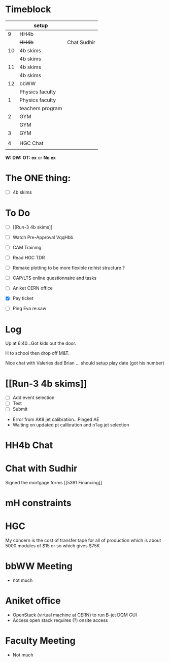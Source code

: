 # Timeblock

|     | setup            |             |
| --- | ---------------- | ----------- |
| 9   | HH4b             |             |
|     | ~~HH4b~~         | Chat Sudhir |
| 10  | 4b skims         |             |
|     | 4b skims         |             |
| 11  | 4b skims         |             |
|     | 4b skims         |             |
| 12  | bbWW             |             |
|     | Physics faculty  |             |
| 1   | Physics faculty  |             |
|     | teachers program |             |
| 2   | GYM              |             |
|     | GYM              |             |
| 3   | GYM              |             |
|     |                  |             |
| 4   | HGC Chat         |             |
|     |                  |             |

**W:**
**DW:**
**OT:**
**ex** or **No ex**

# The ONE thing: 
- [ ]  4b skims


# To Do
- [ ] [[Run-3 4b skims]]
- [ ]  Watch Pre-Approval VqqHbb
- [ ] CAM Training
- [ ] Read HGC TDR
- [ ] Remake plotting to be more flexible re:hist structure ? 
- [ ]  CAP/LTS online questionnaire and tasks
- [ ] Aniket CERN office
- [x] Pay ticket
- [ ] Ping Eva re:saw


# Log

Up at 6:40...Got kids out the door. 

H to school then drop off M&T. 

Nice chat with Valeries dad Brian ... should setup play date (got his number)

# [[Run-3 4b skims]]
- [ ] Add event selection
- [ ] Test
- [ ] Submit
- Error from AK8 jet calibration.. Pinged AE
- Waiting on updated pt calibration and nTag jet selection

# HH4b Chat


# Chat with Sudhir


Signed the mortgage forms
[[5391 Financing]]

# mH constraints


# HGC
My concern is the cost of transfer tape for all of production which is about 5000 modules of $15 or so which gives $75K


# bbWW Meeting
- not much 

# Aniket office
- OpenStack (virtual machine at CERN) to run B-jet DQM GUI
- Access open stack requires (?)  onsite access 

# Faculty Meeting
- Not much

